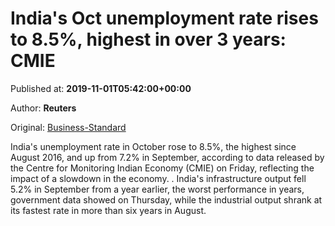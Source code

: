 
# India's Oct unemployment rate rises to 8.5%, highest in over 3 years: CMIE

Published at: **2019-11-01T05:42:00+00:00**

Author: **Reuters**

Original: [Business-Standard](https://www.business-standard.com/article/current-affairs/india-s-oct-unemployment-rate-rises-to-8-5-highest-in-over-3-years-cmie-119110100315_1.html)

India's unemployment rate in October rose to 8.5%, the highest since August 2016, and up from 7.2% in September, according to data released by the Centre for Monitoring Indian Economy (CMIE) on Friday, reflecting the impact of a slowdown in the economy.
.
India's infrastructure output fell 5.2% in September from a year earlier, the worst performance in years, government data showed on Thursday, while the industrial output shrank at its fastest rate in more than six years in August.
